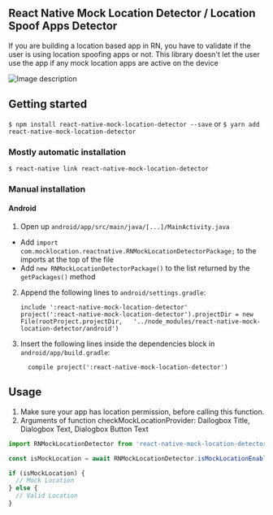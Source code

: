 ## React Native Mock Location Detector / Location Spoof Apps Detector

If you are building a location based app in RN, you have to validate if the user is using location spoofing apps or not. This library doesn't let the user use the app if any mock location apps are active on the device

![Image description](https://i.imgur.com/iT7OpSs.gif)


## Getting started

`$ npm install react-native-mock-location-detector --save`
or
`$ yarn add react-native-mock-location-detector`

### Mostly automatic installation

`$ react-native link react-native-mock-location-detector`

### Manual installation


#### Android

1. Open up `android/app/src/main/java/[...]/MainActivity.java`
  - Add `import com.mocklocation.reactnative.RNMockLocationDetectorPackage;` to the imports at the top of the file
  - Add `new RNMockLocationDetectorPackage()` to the list returned by the `getPackages()` method
2. Append the following lines to `android/settings.gradle`:
  	```
  	include ':react-native-mock-location-detector'
  	project(':react-native-mock-location-detector').projectDir = new File(rootProject.projectDir, 	'../node_modules/react-native-mock-location-detector/android')
  	```
3. Insert the following lines inside the dependencies block in `android/app/build.gradle`:
  	```
      compile project(':react-native-mock-location-detector')
  	```


## Usage
1. Make sure your app has location permission, before calling this function. 
2. Arguments of function checkMockLocationProvider: Dailogbox Title, Dialogbox Text, Dialogbox Button Text

```javascript
import RNMockLocationDetector from 'react-native-mock-location-detector';

const isMockLocation = await RNMockLocationDetector.isMockLocationEnabled();

if (isMockLocation) {
  // Mock Location
} else {
  // Valid Location
}
```
  
